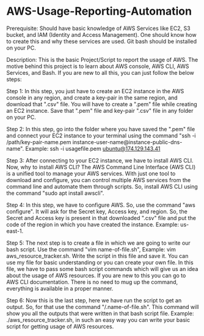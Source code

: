 # AWS-Usage-Reporting-Automation
Prerequisite: Should have basic knowledge of AWS Services like EC2, S3 bucket, and IAM (Identity and Access Management). One should know how to create this and why these services are used. Git bash should be installed on your PC.

Description: This is the basic Project/Script to report the usage of AWS. The motive behind this project is to learn about AWS console, AWS CLI, AWS Services, and Bash.
If you are new to all this, you can just follow the below steps:

Step 1: In this step, you just have to create an EC2 instance in the AWS console in any region, and create a key-pair in the same region, and download that ".csv" file. You will have to create a ".pem" file while creating an EC2 instance. Save that ".pem" file and key-pair ".csv" file in any folder on your PC.

Step 2: In this step, go into the folder where you have saved the ".pem" file and connect your EC2 instance to your terminal using the command "ssh -i /path/key-pair-name.pem instance-user-name@instance-public-dns-name". Example: ssh -i usagefile.pem ubuntu@174.129.143.41

Step 3: After connecting to your EC2 instance, we have to install AWS CLI. Now, why to install AWS CLI? The AWS Command Line Interface (AWS CLI) is a unified tool to manage your AWS services. With just one tool to download and configure, you can control multiple AWS services from the command line and automate them through scripts. So, install AWS CLI using the command "sudo apt install awscli". 

Step 4: In this step, we have to configure AWS. So, use the command "aws configure". It will ask for the Secret key, Access key, and region. So, the Secret and Access key is present in that downloaded ".csv" file and put the code of the region in which you have created the instance. Example: us-east-1.

Step 5: The next step is to create a file in which we are going to write our bash script. Use the command "vim name-of-file.sh", Example: vim aws_resource_tracker.sh. Write the script in this file and save it. You can use my file for basic understanding or you can create your own file. In this file, we have to pass some bash script commands which will give us an idea about the usage of AWS resources. If you are new to this you can go to AWS CLI documentation. There is no need to mug up the command, everything is available in a proper manner.

Step 6: Now this is the last step, here we have run the script to get an output. So, for that use the command "/.name-of-file.sh". This command will show you all the outputs that were written in that bash script file. Example: ./aws_resource_tracker.sh, in such an easy way you can write your basic script for getting usage of AWS resources.



